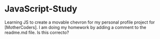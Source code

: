 # JavaScript-Study
Learning JS to create a movable chevron for my personal profile project for [MotherCoders].
I am doing my homework by adding a comment to the readme.md file. Is this correcto?

